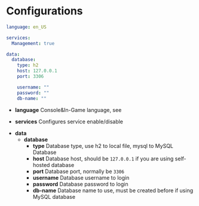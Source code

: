# Configurations

```yaml
language: en_US

services:
  Management: true

data:
  database:
    type: h2
    host: 127.0.0.1
    port: 3306

    username: ""
    password: ""
    db-name: ""
```

<!-- Misc -->
* **language** Console&In-Game language, see 

<!-- Services -->
* **services** Configures service enable/disable

<!-- Data -->
* **data**
    * **database**
        * **type** Database type, use h2 to local file, mysql to MySQL Database
        * **host** Database host, should be ```127.0.0.1``` if you are using self-hosted database
        * **port** Database port, normally be ```3306```
        * **username** Database username to login
        * **password** Database password to login
        * **db-name** Database name to use, must be created before if using MySQL database
